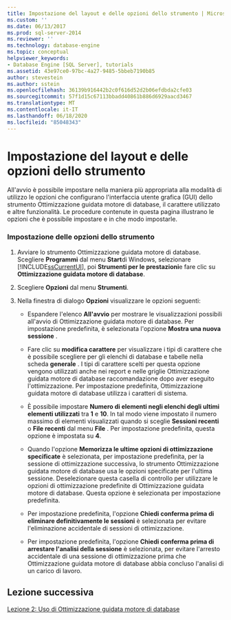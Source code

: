 ```yaml
---
title: Impostazione del layout e delle opzioni dello strumento | Microsoft Docs
ms.custom: ''
ms.date: 06/13/2017
ms.prod: sql-server-2014
ms.reviewer: ''
ms.technology: database-engine
ms.topic: conceptual
helpviewer_keywords:
- Database Engine [SQL Server], tutorials
ms.assetid: 43e97ce0-97bc-4a27-9485-5bbeb7190b85
author: stevestein
ms.author: sstein
ms.openlocfilehash: 36139b916442b2c0f616d52d2b06efdbda2cfe03
ms.sourcegitcommit: 57f1d15c67113bbadd40861b886d6929aacd3467
ms.translationtype: MT
ms.contentlocale: it-IT
ms.lasthandoff: 06/18/2020
ms.locfileid: "85048343"
---
```

# <a name="setting-tool-options-and-layout"></a>Impostazione del layout e delle opzioni dello strumento
  All'avvio è possibile impostare nella maniera più appropriata alla modalità di utilizzo le opzioni che configurano l'interfaccia utente grafica (GUI) dello strumento Ottimizzazione guidata motore di database, il carattere utilizzato e altre funzionalità. Le procedure contenute in questa pagina illustrano le opzioni che è possibile impostare e in che modo impostarle.  
  
### <a name="set-the-tool-options"></a>Impostazione delle opzioni dello strumento  
  
1.  Avviare lo strumento Ottimizzazione guidata motore di database. Scegliere **Programmi** dal menu **Start**di Windows, selezionare [!INCLUDE[ssCurrentUI](../../includes/sscurrentui-md.md)], poi **Strumenti per le prestazioni**e fare clic su **Ottimizzazione guidata motore di database**.  
  
2.  Scegliere **Opzioni** dal menu **Strumenti**.  
  
3.  Nella finestra di dialogo **Opzioni** visualizzare le opzioni seguenti:  
  
    -   Espandere l'elenco **All'avvio** per mostrare le visualizzazioni possibili all'avvio di Ottimizzazione guidata motore di database. Per impostazione predefinita, è selezionata l'opzione **Mostra una nuova sessione** .  
  
    -   Fare clic su **modifica carattere** per visualizzare i tipi di carattere che è possibile scegliere per gli elenchi di database e tabelle nella scheda **generale** . I tipi di carattere scelti per questa opzione vengono utilizzati anche nei report e nelle griglie Ottimizzazione guidata motore di database raccomandazione dopo aver eseguito l'ottimizzazione. Per impostazione predefinita, Ottimizzazione guidata motore di database utilizza i caratteri di sistema.  
  
    -   È possibile impostare **Numero di elementi negli elenchi degli ultimi elementi utilizzati** tra **1** e **10**. In tal modo viene impostato il numero massimo di elementi visualizzati quando si sceglie **Sessioni recenti** o **File recenti** dal menu **File** . Per impostazione predefinita, questa opzione è impostata su **4**.  
  
    -   Quando l'opzione **Memorizza le ultime opzioni di ottimizzazione specificate** è selezionata, per impostazione predefinita, per la sessione di ottimizzazione successiva, lo strumento Ottimizzazione guidata motore di database usa le opzioni specificate per l'ultima sessione. Deselezionare questa casella di controllo per utilizzare le opzioni di ottimizzazione predefinite di Ottimizzazione guidata motore di database. Questa opzione è selezionata per impostazione predefinita.  
  
    -   Per impostazione predefinita, l'opzione **Chiedi conferma prima di eliminare definitivamente le sessioni** è selezionata per evitare l'eliminazione accidentale di sessioni di ottimizzazione.  
  
    -   Per impostazione predefinita, l'opzione **Chiedi conferma prima di arrestare l'analisi della sessione** è selezionata, per evitare l'arresto accidentale di una sessione di ottimizzazione prima che Ottimizzazione guidata motore di database abbia concluso l'analisi di un carico di lavoro.  
  
## <a name="next-lesson"></a>Lezione successiva  
 [Lezione 2: Uso di Ottimizzazione guidata motore di database](../../relational-databases/performance/database-engine-tuning-advisor.md)  
  
  
